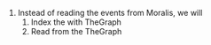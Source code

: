 1. Instead of reading the events from Moralis, we will
    1. Index the with TheGraph
    2. Read from the TheGraph